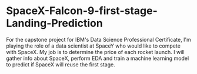 # SpaceX-Falcon-9-first-stage-Landing-Prediction
For the capstone project for IBM's Data Science Professional Certificate, I'm playing the role of a data scientist at SpaceY who would like to compete with SpaceX. My job is to determine the price of each rocket launch. I will gather info about SpaceX, perform EDA and train a machine learning model to predict if SpaceX will reuse the first stage.
